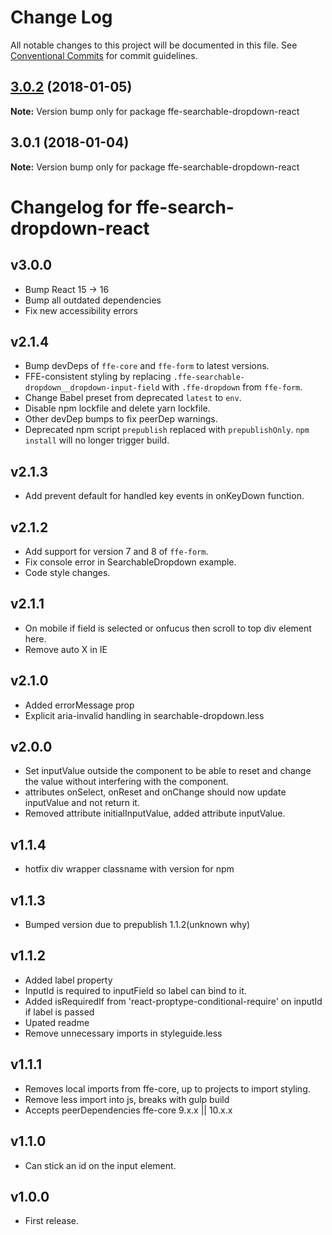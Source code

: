 # Change Log

All notable changes to this project will be documented in this file.
See [Conventional Commits](https://conventionalcommits.org) for commit guidelines.

<a name="3.0.2"></a>

## [3.0.2](http://stash.intern.sparebank1.no:22/ffe/ffe-monorepo/compare/ffe-searchable-dropdown-react@3.0.1...ffe-searchable-dropdown-react@3.0.2) (2018-01-05)

**Note:** Version bump only for package ffe-searchable-dropdown-react

<a name="3.0.1"></a>

## 3.0.1 (2018-01-04)

**Note:** Version bump only for package ffe-searchable-dropdown-react

# Changelog for ffe-search-dropdown-react

## v3.0.0

* Bump React 15 -> 16
* Bump all outdated dependencies
* Fix new accessibility errors

## v2.1.4

* Bump devDeps of `ffe-core` and `ffe-form` to latest versions.
* FFE-consistent styling by replacing `.ffe-searchable-dropdown__dropdown-input-field`
  with `.ffe-dropdown` from `ffe-form`.
* Change Babel preset from deprecated `latest` to `env`.
* Disable npm lockfile and delete yarn lockfile.
* Other devDep bumps to fix peerDep warnings.
* Deprecated npm script `prepublish` replaced with `prepublishOnly`.
  `npm install` will no longer trigger build.

## v2.1.3

* Add prevent default for handled key events in onKeyDown function.

## v2.1.2

* Add support for version 7 and 8 of `ffe-form`.
* Fix console error in SearchableDropdown example.
* Code style changes.

## v2.1.1

* On mobile if field is selected or onfucus then scroll to top div element here.
* Remove auto X in IE

## v2.1.0

* Added errorMessage prop
* Explicit aria-invalid handling in searchable-dropdown.less

## v2.0.0

* Set inputValue outside the component to be able to reset and
  change the value without interfering with the component.
* attributes onSelect, onReset and onChange should now update inputValue and not return it.
* Removed attribute initialInputValue, added attribute inputValue.

## v1.1.4

* hotfix div wrapper classname with version for npm

## v1.1.3

* Bumped version due to prepublish 1.1.2(unknown why)

## v1.1.2

* Added label property
* InputId is required to inputField so label can bind to it.
* Added isRequiredIf from 'react-proptype-conditional-require' on inputId if label is passed
* Upated readme
* Remove unnecessary imports in styleguide.less

## v1.1.1

* Removes local imports from ffe-core, up to projects to import styling.
* Remove less import into js, breaks with gulp build
* Accepts peerDependencies ffe-core 9.x.x || 10.x.x

## v1.1.0

* Can stick an id on the input element.

## v1.0.0

* First release.
